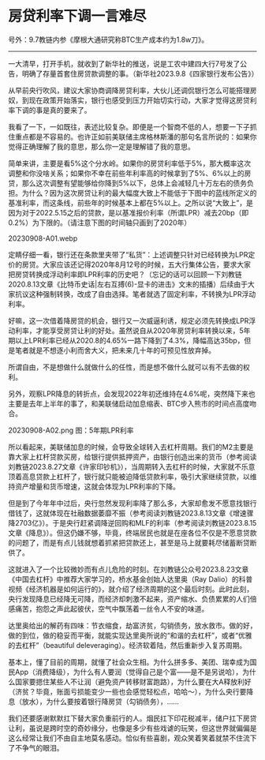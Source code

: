 # 房贷利率下调一言难尽

号外：9.7教链内参《摩根大通研究称BTC生产成本约为1.8w刀》。

---

一大清早，打开手机，就收到了新华社的推送，说是工农中建四大行7号发了公告，明确了存量首套住房贷款调整的事。（新华社2023.9.8《四家银行发布公告》）

从早前央行吹风，建议大家协商调降房贷利率，大伙儿还调侃银行怎么可能搭理房奴，到现在政策开始落实，银行也感受到压力开始切实行动，大家才觉得这房贷利率下调的事是真的要来了。

我看了一下，一如既往，表述比较复杂。即便是一个智商不低的人，想要一下子抓住重点都是不容易的。也许正如前美联储主席格林斯潘的那句名言所说的：如果你觉得正确理解了我的意思，那么你一定是理解错了我的意思。

简单来讲，主要是看5%这个分水岭。如果你的房贷利率低于5%，那大概率这次调整和你没啥关系；如果你不幸在前些年利率高的时候拿到了5%、6%以上的房贷，那么这次调整有望能够给你降到5%以下，总体上会减轻几十万左右的债务负担。为什么？因为这次房贷让利的最大幅度大致上不能低于下图中的蓝线所定义的基准利率，而这条线，前些年的时候基本上都在5%以上。之所以说“大致上”，是因为对于2022.5.15之后的贷款，是以基准报价利率（所谓LPR）减去20bp（即0.2%）为下限的。（请注意下图的时间轴只画到了2020年）

20230908-A01.webp

定睛仔细一看，银行还在条款里夹带了“私货”：上述调整只针对已经转换为LPR定价的房贷。大家应该还记得2020年8月12号的时候，五大行集体公告，要求大家把房贷转换成浮动利率即LPR利率的历史吧？（忘记的话可以回顾一下刘教链2020.8.13文章《比特币史话|左右互搏(6)-显卡的进击》文末的插播）后续由于大家抗议这种强制转换，改成了自由选择。笔者就选了固定利率，不转换为LPR浮动利率。

好嘛，这一次借着降房贷的机会，银行又一次威逼利诱，规定必须先转换成LPR浮动利率，才能享受房贷让利的好处。虽然说自从2020年房贷利率转换以来，5年期以上LPR利率已经从2020.8的4.65%一路下降到了4.3%，降幅高达35bp，但是笔者就是不想逐小利而舍大义，把未来几十年的可预见性放弃掉。

所谓自由，不是想做什么就做什么的任性，而是想不做什么就可以有不去做的权利。

另外，观察LPR降息的转折点，会发现2022年初还维持在4.6%呢，突然降下来也主要是去年上半年的事了，和美联储启动加息缩表、BTC步入熊市的时间点高度吻合。

20230908-A02.png
图：5年期LPR利率

所以看起来，美联储加息的时候，会导致全球转入去杠杆周期。我们的M2主要是靠大家上杠杆贷款买房，给银行提供抵押资产，由银行创造出来的货币（参考阅读刘教链2023.8.27文章《许家印钞机》），当周期转入去杠杆的时候，大家就不乐意顶着高息贷款上杠杆了，银行就只能被迫降低贷款利率，吸引大家继续贷款，以维持资产增量和货币增速，这就会体现为LPR利率的下降。

但是到了今年年中过后，央行忽然发现利率降了那么多，大家却愈发不愿意找银行借钱了，这就体现在社融数据萎靡不振（参考阅读刘教链2023.8.13文章《增速骤降2703亿》）。于是央行赶紧调降逆回购和MLF的利率（参考阅读刘教链2023.8.15文章《降息》）。但这仍嫌不够，毕竟，终端居民也就是在座各位不仅是不愿意贷款的问题了，而是有点儿钱就想着抓紧把贷款还上，甚至是马上就要耗尽储蓄断贷断供了。

这就进入了一个比较微妙而有点儿危险的时刻。在刘教链公众号2023.8.23文章《中国去杠杆》中推荐大家学习的，桥水基金创始人达里奥（Ray Dalio）的科普视频《经济机器是如何运行的》，就介绍了经济周期的这个最后时刻。此时此刻，央行发现降息已经降无可降，而经济却刺激不起来，资产缩水、负债累累的人们倍感痛苦，抱怨之声此起彼伏，空气中飘荡着一丝令人不安的味道。

达里奥给出的解药有四味：节衣缩食，劫富济贫，勾销债务，放水救市。做的好，做的到位，做的稳妥而平衡，就能实现达里奥所说的“和谐的去杠杆”，或者“优雅的去杠杆”（beautiful deleveraging）。经济软着陆，然后重新步入复苏周期。

基本上，懂了目前的周期，就懂了社会众生相。为什么拼多多、美团、瑞幸成为国民App（消费降级），为什么有人要润（觉得自己是个富——是不是另说哈），为什么国家要摁住某些人不让润（避免资产转移财富跑路），为什么要在大A释放利好（济贫？毕竟，账面亏损能变少一些也会感觉轻松点，哈哈～），为什么央行要降息（放水），为什么要按着银行降房贷（勾销债务），……

我们还要感谢默默扛下替大家负重前行的人。烟民扛下印花税减半，储户扛下房贷让利，虽说是跨时空的奇妙缘分，也像是多少有些戏谑的玩笑，但这世界就偏偏是这么经常让我们不由自主地莫名感动。恰似有些喜剧，观众笑着笑着就禁不住流下了不争气的眼泪。

